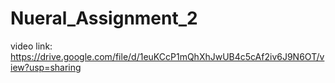 # Nueral_Assignment_2
video link: https://drive.google.com/file/d/1euKCcP1mQhXhJwUB4c5cAf2iv6J9N6OT/view?usp=sharing
